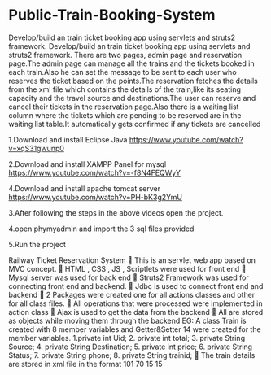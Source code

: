 # Public-Train-Booking-System
Develop/build an train ticket booking app using servlets and struts2 framework.
Develop/build an train ticket booking app using servlets and struts2 framework. There are two pages, admin page and reservation page.The admin page can manage all the trains and the tickets booked in each train.Also he can set the message to be sent to each user who reserves the ticket based on the points.The reservation fetches the details from the xml file which contains the details of the train,like its seating capacity and the travel source and destinations.The user can reserve and cancel their tickets in the reservation page.Also there is a waiting list column where the tickets which are pending to be reserved are in the waiting list table.It automatically gets confirmed if any tickets are cancelled

1.Download and install Eclipse Java
https://www.youtube.com/watch?v=xqS31gwunp0

2.Download and install XAMPP Panel for mysql
https://www.youtube.com/watch?v=-f8N4FEQWyY

4.Download and install apache tomcat server
https://www.youtube.com/watch?v=PH-bK3g2YmU

3.After following the steps in the above videos open the project.

4.open phymyadmin and import the 3 sql files provided

5.Run the project

Railway Ticket Reservation System  This is an servlet web app based on MVC concept.  HTML , CSS , JS , Scriptlets were used for front end  Mysql server was used for back end  Struts2 Framework was used for connecting front end and backend.  Jdbc is used to connect front end and backend  2 Packages were created one for all actions classes and other for all class files.  All operations that were processed were implemented in action class  Ajax is used to get the data from the backend  All are stored as objects while moving them through the backend EG: A class Train is created with 8 member variables and Getter&Setter
14 were created for the member variables. 1.private int Uid; 2. private int total; 3. private String Source; 4. private String Destination; 5. private int price; 6. private String Status; 7. private String phone; 8. private String trainid;  The train details are stored in xml file in the format <train name="Madurai Express" value="tr1"> <station name="Madurai"> <id>101</id> <seats>70</seats> <points>15</points> </station>
15
  
